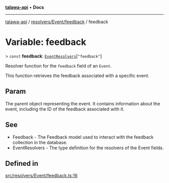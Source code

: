 [**talawa-api**](../../../../README.md) • **Docs**

***

[talawa-api](../../../../modules.md) / [resolvers/Event/feedback](../README.md) / feedback

# Variable: feedback

\> `const` **feedback**: [`EventResolvers`](../../../../types/generatedGraphQLTypes/type-aliases/EventResolvers.md)\[`"feedback"`\]

Resolver function for the `feedback` field of an `Event`.

This function retrieves the feedback associated with a specific event.

## Param

The parent object representing the event. It contains information about the event, including the ID of the feedback associated with it.

## See

 - Feedback - The Feedback model used to interact with the feedback collection in the database.
 - EventResolvers - The type definition for the resolvers of the Event fields.

## Defined in

[src/resolvers/Event/feedback.ts:16](https://github.com/PalisadoesFoundation/talawa-api/blob/a87b45a1c490c996c3a8a52e117ecbaa4742ef49/src/resolvers/Event/feedback.ts#L16)
